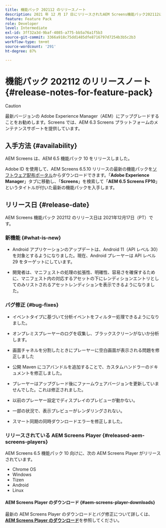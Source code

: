 ```yaml
---
title: 機能パック 202112 のリリースノート
description: 2021 年 12 月 17 日にリリースされたAEM Screens機能パック202112について説明します。
feature: Feature Pack
role: Developer
level: Intermediate
exl-id: 3ff32a3d-9baf-4085-a775-bb5a76a1f5b3
source-git-commit: 3366a918c75dd1485dfe8716797d7254b3b5c2b3
workflow-type: tm+mt
source-wordcount: '291'
ht-degree: 87%

---
```


# 機能パック 202112 のリリースノート {#release-notes-for-feature-pack}

>[!CAUTION]
>最新バージョンの Adobe Experience Manager（AEM）にアップグレードすることをお勧めします。Screens では、AEM 6.3 Screens プラットフォームのメンテナンスサポートを提供しています。

## 入手方法 {#availability}

AEM Screens は、AEM 6.5 機能パック 10 をリリースしました。

Adobe ID を使用して、AEM Screens 6.5.10 リリースの最新の機能パックを[ソフトウェア配布ポータル](https://experience.adobe.com/#/downloads/content/software-distribution/en/aem.html)からダウンロードできます。「**Adobe Experience Manager**」タブに移動し、「**Screens**」を検索して「**AEM 6.5 Screens FP10**」というタイトルが付いた最新の機能パックを入手します。

## リリース日 {#release-date}

AEM Screens 機能パック 202112 のリリース日は 2021年12月17日（PT）です。

### 新機能 {#what-is-new}

* Android アプリケーションのアップデートは、Android 11（API レベル 30）を対象とするようになりました。現在、Android プレーヤーは API レベル 29 をターゲットにしています。

* 開発者は、マニフェストの処理の拡張性、明確性、容易さを確保するために、マニフェスト内の対応するアセットの下にレンディションエントリとしてのみリストされるアセットレンディションを表示できるようになりました。

### バグ修正 {#bug-fixes}

* イベントタイプに基づいて分析イベントをフィルター処理できるようになりました。

* オンプレミスプレーヤーのログを収集し、ブラックスクリーンがないか分析します。

* 画面チャネルを分割したときにプレーヤーに空白画面が表示される問題を修正しました

* 公開 Maven にコアバンドルを追加することで、カスタムハンドラーのドキュメントを修正しました。

* プレーヤーはアップグレード後にファームウェアバージョンを更新していませんでした。これは修正されました。

* 以前のプレーヤー設定でディスプレイのプレビューが動かない。

* 一部の状況で、表示プレビューがレンダリングされない。

* スマート同期の同時ダウンロードエラーを修正しました。

### リリースされている AEM Screens Player {#released-aem-screens-players}

AEM Screens 6.5 機能パック 10 向けに、次の AEM Screens Player がリリースされています。

* Chrome OS
* Windows
* Tizen
* Android
* Linux

#### AEM Screens Player のダウンロード   {#aem-screens-player-downloads}

最新の AEM Screens Player のダウンロードとバグ修正について詳しくは、**[AEM Screens Player のダウンロード](https://download.macromedia.com/screens/index.html)**&#x200B;を参照してください。
